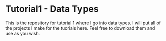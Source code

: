 # Tutorial1 - Data Types
This is the repository for tutorial 1 where I go into data types. I will put all of the projects I make for the tuorials here. Feel free to download them and use as you wish.
